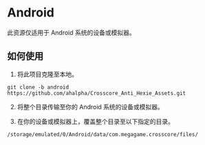 # Android

此资源仅适用于 Android 系统的设备或模拟器。

## 如何使用

01. 将此项目克隆至本地。
```
git clone -b android https://github.com/ahalpha/Crosscore_Anti_Hexie_Assets.git
```
02. 将整个目录传输至你的 Android 系统的设备或模拟器。

03. 在你的设备或模拟器上，覆盖整个目录至以下指定的目录。
```
/storage/emulated/0/Android/data/com.megagame.crosscore/files/
```
